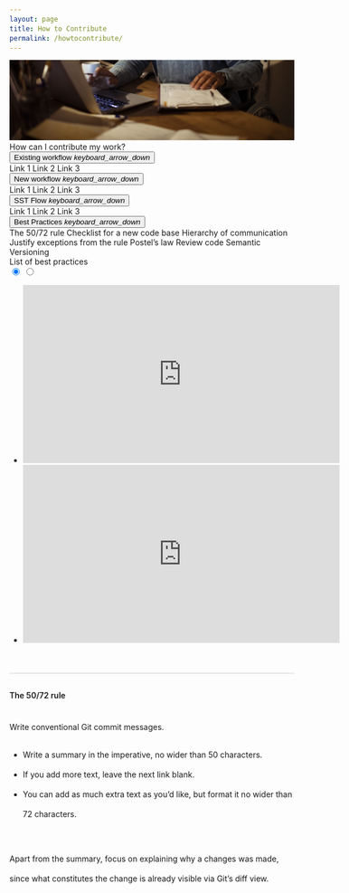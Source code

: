 ```yaml
---
layout: page
title: How to Contribute
permalink: /howtocontribute/
---
```


<div class="howtocontribute">
    <div class="container-fluid">
          <img src="/images/howtocontribute/MSC21_Getty_remoteWorkplace_1198541191.jpg" alt="logo">
          <div class="title howtocontribute">How can I contribute my work?</div>
    </div>
<div class="howtocontribute-body">
    <div class="sidenav">
        <button class="dropdown-btn">Existing workflow 
            <i class="material-icons">keyboard_arrow_down</i>
        </button>
        <div class="dropdown-container">
            <span class="howtocontribute-option">Link 1</span>
            <span class="howtocontribute-option">Link 2</span>
            <span class="howtocontribute-option">Link 3</span>
        </div>
        <button class="dropdown-btn">New workflow
            <i class="material-icons">keyboard_arrow_down</i>
        </button>
        <div class="dropdown-container">
            <span class="howtocontribute-option">Link 1</span>
            <span class="howtocontribute-option">Link 2</span>
            <span class="howtocontribute-option">Link 3</span>
        </div>
        <button class="dropdown-btn">SST Flow 
            <i class="material-icons">keyboard_arrow_down</i>
        </button>
        <div class="dropdown-container">
            <span class="howtocontribute-option">Link 1</span>
            <span class="howtocontribute-option">Link 2</span>
            <span class="howtocontribute-option">Link 3</span>
        </div>
        <button class="dropdown-btn">Best Practices
            <i class="material-icons">keyboard_arrow_down</i>
        </button>
        <div class="dropdown-container">
            <span class="howtocontribute-option">The 50/72 rule</span>
            <span class="howtocontribute-option">Checklist for a new code base</span>
            <span class="howtocontribute-option">Hierarchy of communication</span>
            <span class="howtocontribute-option">Justify exceptions from the rule</span>
            <span class="howtocontribute-option">Postel’s law</span>
            <span class="howtocontribute-option">Review code</span>
            <span class="howtocontribute-option">Semantic Versioning</span>
        </div>
    </div>
    <div class="sidenav-content">
        <div class="accelerator-guidance-videos">
            <div class="accelerator-guidance-videos-title">List of best practices</div>
            <div style="height: 100%;">
			    <div class="howtocontribute csslider infinity" id="slider1">
			    <input type="radio" name="slides" checked="checked" id="slides_1"/>
			    <input type="radio" name="slides" id="slides_2"/>
				    <ul>
                        <li>
                            <iframe width="560" height="315" src="https://www.youtube.com/embed/tdFetGQuBls" title="YouTube video player" frameborder="0" allow="accelerometer; autoplay; clipboard-write; encrypted-media; gyroscope; picture-in-picture" allowfullscreen></iframe>
					    </li>
                        <li>
                            <iframe width="560" height="315" src="https://www.youtube.com/embed/itfpdwh6x0E" title="YouTube video player" frameborder="0" allow="accelerometer; autoplay; clipboard-write; encrypted-media; gyroscope; picture-in-picture" allowfullscreen></iframe>
                        </li>
				    </ul>
					<div class="arrows">
						<label for="slides_1"></label>
						<label for="slides_2"></label>
						<label class="goto-first" for="slides_1"></label>
						<label class="goto-last" for="slides_10"></label>
					</div>
					<div class="navigation"> 
						<div>
							<label for="slides_1"></label>
							<label for="slides_2"></label>
						</div>
					</div>
			    </div>
		    </div>
        </div>
        <div style="display: flex; flex-direction: column; border-top: 1px solid #D2D2D2;margin-top: 50px;">
            <div style="font-weight: 600; margin-top: 30px;">The 50/72 rule</div>
            <span style="margin-top:30px; line-height: 35px;">Write conventional Git commit messages.</span>
            <ul style="line-height: 35px;">
                <li>Write a summary in the imperative, no wider than 50 characters.</li>
                <li>If you add more text, leave the next link blank.</li>
                <li>You can add as much extra text as you’d like, but format it no wider than 72 characters.</li>
            </ul>
            <span style="margin-top:30px; line-height: 35px;">Apart from the summary, focus on explaining why a changes was made, since what constitutes the change is already visible via Git’s diff view.</span>            
        </div>
    </div>
</div>
</div>


<script>
var dropdown = document.getElementsByClassName("dropdown-btn");
var howToContributeOption = document.getElementsByClassName("howtocontribute-option");
var i;
var j;

for (i = 0; i < dropdown.length; i++) {
  dropdown[i].addEventListener("click", function() {
    this.classList.toggle("active");
    var dropdownContent = this.nextElementSibling;
    if (dropdownContent.style.display === "block") {
      dropdownContent.style.display = "none";
    } else {
      dropdownContent.style.display = "block";
    }
  });
}

for(i = 0; i < howToContributeOption.length; i++) {
    howToContributeOption[i].addEventListener("click", function() {
        for(j = 0; j < howToContributeOption.length; j++) {
            howToContributeOption[j].classList.remove("active");
        };
        this.classList.toggle("active");
    });
}
</script>
